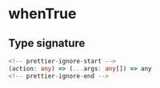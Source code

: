 # whenTrue

## Type signature

```typescript
<!-- prettier-ignore-start -->
(action: any) => (...args: any[]) => any
<!-- prettier-ignore-end -->
```
